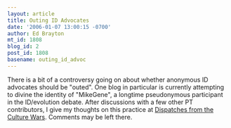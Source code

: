 ```yaml
---
layout: article
title: Outing ID Advocates
date: '2006-01-07 13:00:15 -0700'
author: Ed Brayton
mt_id: 1808
blog_id: 2
post_id: 1808
basename: outing_id_advoc
---
```

There is a bit of a controversy going on about whether anonymous ID advocates should be "outed". One blog in particular is currently attempting to divine the identity of "MikeGene", a longtime pseudonymous participant in the ID/evolution debate. After discussions with a few other PT contributors, I give my thoughts on this practice at [Dispatches from the Culture Wars](http://www.stcynic.com/blog/archives/2006/01/outing_id_advocates_1.php). Comments may be left there.
